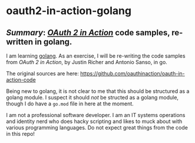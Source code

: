 # oauth2-in-action-golang

*Summary*: [_OAuth 2 in Action_](https://www.manning.com/books/oauth-2-in-action) code samples, re-written in golang.
---
I am learning [golang](https://go.dev/). As an exercise, I will be re-writing the code samples from _OAuth 2 in Action_, by Justin Richer and Antonio Sanso, in go.

The original sources are here: https://github.com/oauthinaction/oauth-in-action-code

Being new to golang, it is not clear to me that this should be structured as a golang module. I suspect it should _not_ be structed as a golang module, though I do have a `go.mod` file in here at the moment.

I am not a professional software developer. I am an IT systems operations and identity nerd who does hacky scripting and likes to muck about with various programming languages. Do not expect great things from the code in this repo!